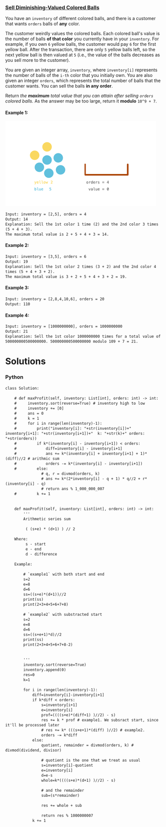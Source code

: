 ### [Sell Diminishing-Valued Colored Balls](https://leetcode.com/problems/sell-diminishing-valued-colored-balls/) <br>

You have an `inventory` of different colored balls, and there is a customer that wants `orders` balls of **any** color.

The customer weirdly values the colored balls. Each colored ball's value is the number of balls **of that color** you currently have in your `inventory`. For example, if you own `6` yellow balls, the customer would pay `6` for the first yellow ball. After the transaction, there are only `5` yellow balls left, so the next yellow ball is then valued at `5` (i.e., the value of the balls decreases as you sell more to the customer).

You are given an integer array, `inventory`, where `inventory[i]` represents the number of balls of the `i-th` color that you initially own. You are also given an integer `orders`, which represents the total number of balls that the customer wants. You can sell the balls **in any order**.

Return *the ***maximum*** total value that you can attain after selling `orders` colored balls.* As the answer may be too large, return it **modulo** `10^9 + 7`.



#### Example 1:
<img src="../../../../../images/1648jj.gif">

```
Input: inventory = [2,5], orders = 4
Output: 14
Explanation: Sell the 1st color 1 time (2) and the 2nd color 3 times (5 + 4 + 3).
The maximum total value is 2 + 5 + 4 + 3 = 14.

```

#### Example 2:

```
Input: inventory = [3,5], orders = 6
Output: 19
Explanation: Sell the 1st color 2 times (3 + 2) and the 2nd color 4 times (5 + 4 + 3 + 2).
The maximum total value is 3 + 2 + 5 + 4 + 3 + 2 = 19.

```

#### Example 3:

```
Input: inventory = [2,8,4,10,6], orders = 20
Output: 110

```

#### Example 4:

```
Input: inventory = [1000000000], orders = 1000000000
Output: 21
Explanation: Sell the 1st color 1000000000 times for a total value of 500000000500000000. 500000000500000000 modulo 109 + 7 = 21.

```



# Solutions

### Python
```
class Solution:
    
    # def maxProfit(self, inventory: List[int], orders: int) -> int:
    #     inventory.sort(reverse=True) # inventory high to low 
    #     inventory += [0]
    #     ans = 0
    #     k = 1
    #     for i in range(len(inventory)-1): 
    #         print("inventory[i]: "+str(inventory[i])+"  inventory[i+1]: "+str(inventory[i+1])+"  k: "+str(k)+" orders: "+str(orders))
    #         if k*(inventory[i] - inventory[i+1]) < orders: 
    #             diff=inventory[i] - inventory[i+1]
    #             ans += k*(inventory[i] + inventory[i+1] + 1)*(diff)//2 # arithmic sum 
    #             orders -= k*(inventory[i] - inventory[i+1])
    #         else: 
                # q, r = divmod(orders, k)
                # ans += k*(2*inventory[i] - q + 1) * q//2 + r*(inventory[i] - q)
                # return ans % 1_000_000_007
    #         k += 1
    
    
    def maxProfit(self, inventory: List[int], orders: int) -> int:
        '''
        Arithmetic series sum
      
         ( (s+e) * (d+1) ) // 2
         
    Where:
         s - start
         e - end
         d - difference
        
    Example:
        
        # `example1` with both start and end
        s=2
        e=8
        d=6
        ss=((s+e)*(d+1))//2
        print(ss)
        print(2+3+4+5+6+7+8)   
        
        # `example2` with substracted start
        s=2
        e=8
        d=6
        ss=((s+e+1)*d)//2
        print(ss)
        print(2+3+4+5+6+7+8-2)         
        
         
        '''
        inventory.sort(reverse=True)
        inventory.append(0)
        res=0
        k=1
        
        for i in range(len(inventory)-1):
            diff=inventory[i]-inventory[i+1]
            if k*diff < orders:
                s=inventory[i+1]
                e=inventory[i]
                prof=((((s+e)*(diff+1) )//2) - s)
                res += k * prof # example1. We subsract start, since it'll be processed later
                # res += k* (((s+e+1)*(diff) )//2) # example2.
                orders -= k*diff
            else:
                quotient, remainder = divmod(orders, k) # divmod(dividend, divisor)
                
                # quotient is the one that we treat as usual
                s=inventory[i]-quotient
                e=inventory[i]  
                d=e-s
                whole=k*((((s+e)*(d+1) )//2) - s) 
                
                # and the remainder
                sub=(s*remainder)
                
                res += whole + sub
                                
                return res % 1000000007
            k += 1

```
